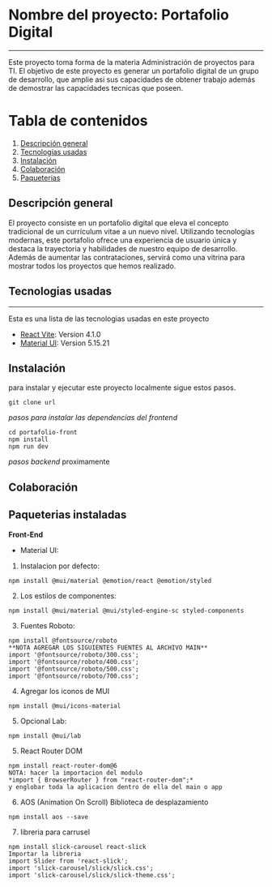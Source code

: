 # Nombre del proyecto: Portafolio Digital
****

Este proyecto toma forma de la materia Administración de proyectos para TI. El objetivo de este proyecto es generar un portafolio digital de un grupo de desarrollo, que amplie asi sus capacidades de obtener trabajo además de demostrar las capacidades tecnicas que poseen.

# Tabla de contenidos
1. [Descripción general](#descripción)
2. [Tecnologías usadas](#tecnologias)
3. [Instalación](#instalación)
4. [Colaboración](#colaboracion)
5. [Paqueterias](#pqueterias)


## Descripción general
El proyecto consiste en un portafolio digital que eleva el concepto tradicional de un currículum vitae a un nuevo nivel. Utilizando tecnologías modernas, este portafolio ofrece una experiencia de usuario única y destaca la trayectoria y habilidades de nuestro equipo de desarrollo. Además de aumentar las contrataciones, servirá como una vitrina para mostrar todos los proyectos que hemos realizado.

## Tecnologias usadas
***
Esta es una lista de las tecnologias usadas en este proyecto
* [React Vite](https://vitejs.dev/): Version 4.1.0
* [Material UI](https://mui.com/): Version 5.15.21

## Instalación
para instalar y ejecutar este proyecto localmente sigue estos pasos.
```
git clone url
```

*pasos para instalar las dependencias del frontend*
```
cd portafolio-front
npm install
npm run dev
```

*pasos backend*
proximamente

## Colaboración


## Paqueterias instaladas
**Front-End**
* Material UI:
1. Instalacion por defecto:
```
npm install @mui/material @emotion/react @emotion/styled 
```
2. Los estilos de componentes:
```
npm install @mui/material @mui/styled-engine-sc styled-components
```
3. Fuentes Roboto: 
```
npm install @fontsource/roboto
**NOTA AGREGAR LOS SIGUIENTES FUENTES AL ARCHIVO MAIN**
import '@fontsource/roboto/300.css';
import '@fontsource/roboto/400.css';
import '@fontsource/roboto/500.css';
import '@fontsource/roboto/700.css';
```
4. Agregar los iconos de MUI
```
npm install @mui/icons-material
```
5. Opcional Lab:
```
npm install @mui/lab
```

5. React Router DOM
```
npm install react-router-dom@6
NOTA: hacer la importacion del modulo 
*import { BrowserRouter } from "react-router-dom";*
y englobar toda la aplicacion dentro de ella del main o app
```
6. AOS (Animation On Scroll) Biblioteca de desplazamiento
```
npm install aos --save
```
7. libreria para carrusel
```
npm install slick-carousel react-slick
Importar la libreria
import Slider from 'react-slick';
import 'slick-carousel/slick/slick.css';
import 'slick-carousel/slick/slick-theme.css';
```